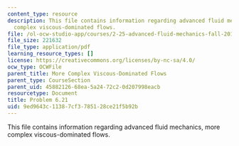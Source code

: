```yaml
---
content_type: resource
description: This file contains information regarding advanced fluid mechanics, more
  complex viscous-dominated flows.
file: /ol-ocw-studio-app/courses/2-25-advanced-fluid-mechanics-fall-2013/9ed9643c11387cf3785128ce21f5b92b_MIT2_25F13_Problem6.21.pdf
file_size: 221632
file_type: application/pdf
learning_resource_types: []
license: https://creativecommons.org/licenses/by-nc-sa/4.0/
ocw_type: OCWFile
parent_title: More Complex Viscous-Dominated Flows
parent_type: CourseSection
parent_uid: 45882126-68ea-5a24-72c2-0d207998eacb
resourcetype: Document
title: Problem 6.21
uid: 9ed9643c-1138-7cf3-7851-28ce21f5b92b
---
```

This file contains information regarding advanced fluid mechanics, more complex viscous-dominated flows.